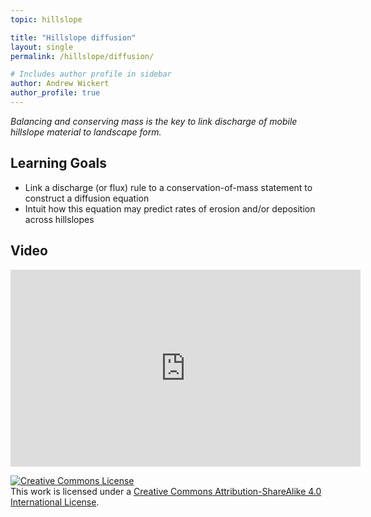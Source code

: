 ```yaml
---
topic: hillslope

title: "Hillslope diffusion"
layout: single
permalink: /hillslope/diffusion/

# Includes author profile in sidebar
author: Andrew Wickert
author_profile: true
---
```


*Balancing and conserving mass is the key to link discharge of mobile hillslope material to landscape form.*

## Learning Goals

* Link a discharge (or flux) rule to a conservation-of-mass statement to construct a diffusion equation
* Intuit how this equation may predict rates of erosion and/or deposition across hillslopes

## Video

<iframe width="560" height="315" src="https://www.youtube.com/embed/XnRpfajYjwE" frameborder="0" allow="accelerometer; autoplay; clipboard-write; encrypted-media; gyroscope; picture-in-picture" allowfullscreen></iframe>

<a rel="license" href="http://creativecommons.org/licenses/by-sa/4.0/"><img alt="Creative Commons License" style="border-width:0" src="https://i.creativecommons.org/l/by-sa/4.0/88x31.png" /></a><br />This work is licensed under a <a rel="license" href="http://creativecommons.org/licenses/by-sa/4.0/">Creative Commons Attribution-ShareAlike 4.0 International License</a>.
